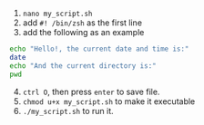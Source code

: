 1. `nano my_script.sh`
2. add `#! /bin/zsh` as the first line
3. add the following as an example
```zsh
echo "Hello!, the current date and time is:"
date
echo "And the current directory is:"
pwd
```
4. `ctrl O`, then press `enter` to save file.
5. `chmod u+x my_script.sh` to make it executable
6. `./my_script.sh` to run it.